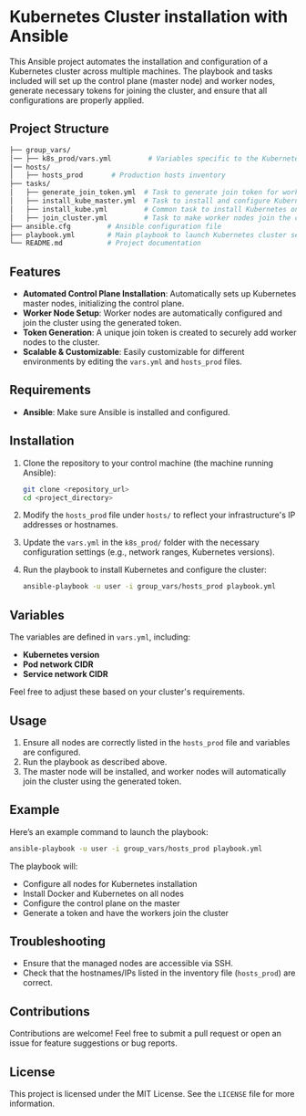 # Kubernetes Cluster installation with Ansible

This Ansible project automates the installation and configuration of a Kubernetes cluster across multiple machines. The playbook and tasks included will set up the control plane (master node) and worker nodes, generate necessary tokens for joining the cluster, and ensure that all configurations are properly applied.

## Project Structure

```bash
├── group_vars/
│── ├── k8s_prod/vars.yml         # Variables specific to the Kubernetes production environment
│── hosts/
│   ├── hosts_prod       # Production hosts inventory
├── tasks/
│   ├── generate_join_token.yml  # Task to generate join token for worker nodes
│   ├── install_kube_master.yml  # Task to install and configure Kubernetes control plane (master)
│   ├── install_kube.yml         # Common task to install Kubernetes on nodes
│   ├── join_cluster.yml         # Task to make worker nodes join the cluster
├── ansible.cfg         # Ansible configuration file
├── playbook.yml        # Main playbook to launch Kubernetes cluster setup
└── README.md           # Project documentation
```

## Features

- **Automated Control Plane Installation**: Automatically sets up Kubernetes master nodes, initializing the control plane.
- **Worker Node Setup**: Worker nodes are automatically configured and join the cluster using the generated token.
- **Token Generation**: A unique join token is created to securely add worker nodes to the cluster.
- **Scalable & Customizable**: Easily customizable for different environments by editing the `vars.yml` and `hosts_prod` files.

## Requirements

- **Ansible**: Make sure Ansible is installed and configured.

## Installation

1. Clone the repository to your control machine (the machine running Ansible):

   ```bash
   git clone <repository_url>
   cd <project_directory>
   ```

2. Modify the `hosts_prod` file under `hosts/` to reflect your infrastructure's IP addresses or hostnames.

3. Update the `vars.yml` in the `k8s_prod/` folder with the necessary configuration settings (e.g., network ranges, Kubernetes versions).

4. Run the playbook to install Kubernetes and configure the cluster:

   ```bash
   ansible-playbook -u user -i group_vars/hosts_prod playbook.yml
   ```

## Variables

The variables are defined in `vars.yml`, including:

- **Kubernetes version**
- **Pod network CIDR**
- **Service network CIDR**

Feel free to adjust these based on your cluster's requirements.

## Usage

1. Ensure all nodes are correctly listed in the `hosts_prod` file and variables are configured.
2. Run the playbook as described above.
3. The master node will be installed, and worker nodes will automatically join the cluster using the generated token.

## Example

Here’s an example command to launch the playbook:

```bash
ansible-playbook -u user -i group_vars/hosts_prod playbook.yml
```

The playbook will:

- Configure all nodes for Kubernetes installation
- Install Docker and Kubernetes on all nodes
- Configure the control plane on the master
- Generate a token and have the workers join the cluster

## Troubleshooting

- Ensure that the managed nodes are accessible via SSH.
- Check that the hostnames/IPs listed in the inventory file (`hosts_prod`) are correct.

## Contributions

Contributions are welcome! Feel free to submit a pull request or open an issue for feature suggestions or bug reports.

## License

This project is licensed under the MIT License. See the `LICENSE` file for more information.
